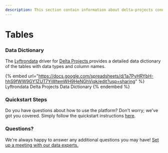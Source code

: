 ```yaml
---
description: This section contain information about delta-projects connector tables information
---
```


# Tables

### Data Dictionary

The [Lyftrondata](https://www.lyftrondata.com/) driver for [Delta Projects](https://www.lyftrondata.com/integration/delta-projects/)[ ](https://www.lyftrondata.com/integration/delta-projects/)provides a detailed data dictionary of the tables with data types and column names.

{% embed url="https://docs.google.com/spreadsheets/d/1a7PyHRYbH-hhS9fWW9GY1ZUT7YiWtemWH9HeNGhVjqk/edit?usp=sharing" %}
Lyftrondata Delta Projects Data Dictionary
{% endembed %}

### Quickstart Steps

Do you have questions about how to use the platform? Don't worry; we've got you covered. Simply follow the quickstart instructions [here](../../../../quickstart-steps.md).

### Questions? <a href="#questions" id="questions"></a>

We're always happy to answer any additional questions you may have! [Set up a meeting with our data experts.](https://www.lyftrondata.com/book-a-meeting/)

